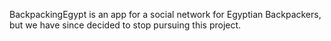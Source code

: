 BackpackingEgypt is an app for a social network for Egyptian Backpackers, but we have since decided to stop pursuing this project.
